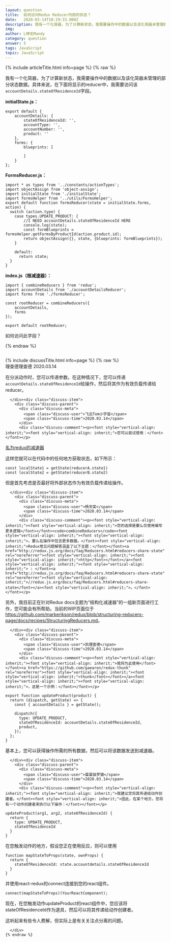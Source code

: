 ```yaml
---
layout: question
title:  如何访问Redux Reducer内部的状态？
date:   2020-03-14T10:19:33.000Z
description: 我有一个化简器，为了计算新状态，我需要操作中的数据以及该化简器未管理的部分状态数据。具体来说，在下面将显示的reducer中，我需要访问该accountD...
img: 
author: L神无Mandy
category: question
answer: 5
tags: JavaScript
topic: JavaScript
---
```

<div class="article-root">
  <div class="article">
    {% include articleTitle.html info=page %}
    {% raw %}
    <div class="article-content"><p><font style="vertical-align: inherit;"><font style="vertical-align: inherit;">我有一个化简器，为了计算新状态，我需要操作中的数据以及该化简器未管理的部分状态数据。</font><font style="vertical-align: inherit;">具体来说，在下面将显示的reducer中，我需要访问该</font></font><code>accountDetails.stateOfResidenceId</code><font style="vertical-align: inherit;"><font style="vertical-align: inherit;">字段。</font></font></p>

<p><strong><font style="vertical-align: inherit;"><font style="vertical-align: inherit;">initialState.js：</font></font></strong></p>

<pre><code>export default {<font></font>
    accountDetails: {<font></font>
        stateOfResidenceId: '',<font></font>
        accountType: '',<font></font>
        accountNumber: '',<font></font>
        product: ''<font></font>
    },<font></font>
    forms: {<font></font>
        blueprints: [<font></font>
<font></font>
        ]<font></font>
    }<font></font>
};<font></font>
</code></pre>

<p><strong><font style="vertical-align: inherit;"><font style="vertical-align: inherit;">FormsReducer.js：</font></font></strong></p>

<pre><code>import * as types from '../constants/actionTypes';<font></font>
import objectAssign from 'object-assign';<font></font>
import initialState from './initialState';<font></font>
import formsHelper from '../utils/FormsHelper';<font></font>
export default function formsReducer(state = initialState.forms, action) {<font></font>
  switch (action.type) {<font></font>
    case types.UPDATE_PRODUCT: {<font></font>
        //I NEED accountDetails.stateOfResidenceId HERE<font></font>
        console.log(state);<font></font>
        const formBlueprints = formsHelper.getFormsByProductId(action.product.id);<font></font>
        return objectAssign({}, state, {blueprints: formBlueprints});<font></font>
    }<font></font>
<font></font>
    default:<font></font>
      return state;<font></font>
  }<font></font>
}<font></font>
</code></pre>

<p><strong><font style="vertical-align: inherit;"><font style="vertical-align: inherit;">index.js（根减速器）：</font></font></strong></p>

<pre><code>import { combineReducers } from 'redux';<font></font>
import accountDetails from './accountDetailsReducer';<font></font>
import forms from './formsReducer';<font></font>
<font></font>
const rootReducer = combineReducers({<font></font>
    accountDetails,<font></font>
    forms<font></font>
});<font></font>
<font></font>
export default rootReducer;<font></font>
</code></pre>

<p><font style="vertical-align: inherit;"><font style="vertical-align: inherit;">如何访问此字段？</font></font></p></div>
    {% endraw %}
  </div>
  <p style="height: 0;width:0;overflow: hidden;"> 第1607篇《如何访问Redux Reducer内部的状态？》来自Winter(https://github.com/aiyld/aiyld.github.io)的站点</p>
  <div class="discuss-wrapper">
    {% include discussTitle.html info=page %}
    {% raw %}
    <div class="discuss-item">
        <div class="discuss-parent">
          <div class="discuss-meta">
            <span class="discuss-user">理查德理查德</span>
            <span class="discuss-time">2020.03.14</span>
          </div>
          <div class="discuss-comment"><p><font style="vertical-align: inherit;"><font style="vertical-align: inherit;">在分派动作时，您可以传递参数。</font><font style="vertical-align: inherit;">在这种情况下，您可以传递</font></font><code>accountDetails.stateOfResidenceId</code><font style="vertical-align: inherit;"><font style="vertical-align: inherit;">给操作，然后将其作为有效负载传递给reducer。</font></font></p></div>
        </div>
        
      </div><div class="discuss-item">
        <div class="discuss-parent">
          <div class="discuss-meta">
            <span class="discuss-user">飞云Tom小宇宙</span>
            <span class="discuss-time">2020.03.14</span>
          </div>
          <div class="discuss-comment"><p><font style="vertical-align: inherit;"><font style="vertical-align: inherit;">您可以尝试使用：</font></font></p>

<p><a href="https://github.com/mileschristian/redux-named-reducers" rel="nofollow noreferrer"><font style="vertical-align: inherit;"><font style="vertical-align: inherit;">名为redux的减速器</font></font></a></p>

<p><font style="vertical-align: inherit;"><font style="vertical-align: inherit;">这样您就可以在代码中的任何地方获取状态，如下所示：</font></font></p>

<pre><code>const localState1 = getState(reducerA.state1)<font></font>
const localState2 = getState(reducerB.state2)<font></font>
</code></pre>

<p><font style="vertical-align: inherit;"><font style="vertical-align: inherit;">但是首先考虑是否最好将外部状态作为有效负载传递给操作。   </font></font></p></div>
        </div>
        
      </div><div class="discuss-item">
        <div class="discuss-parent">
          <div class="discuss-meta">
            <span class="discuss-user">杨天栾</span>
            <span class="discuss-time">2020.03.14</span>
          </div>
          <div class="discuss-comment"><p><font style="vertical-align: inherit;"><font style="vertical-align: inherit;">您的选择是要么仅使用编写更多逻辑</font></font><code>combineReducers</code><font style="vertical-align: inherit;"><font style="vertical-align: inherit;">，要么在操作中包含更多数据。</font><font style="vertical-align: inherit;">Redux常见问题解答涵盖了以下主题：</font></font><a href="http://redux.js.org/docs/faq/Reducers.html#reducers-share-state" rel="noreferrer"><font style="vertical-align: inherit;"><font style="vertical-align: inherit;">http</font></font></a><font style="vertical-align: inherit;"><font style="vertical-align: inherit;"> : </font><a href="http://redux.js.org/docs/faq/Reducers.html#reducers-share-state" rel="noreferrer"><font style="vertical-align: inherit;">//redux.js.org/docs/faq/Reducers.html#reducers-share-state</font></a><font style="vertical-align: inherit;">。</font></font></p>

<p><font style="vertical-align: inherit;"><font style="vertical-align: inherit;">另外，我目前正在针对Redux docs主题为“结构化减速器”的一组新页面进行工作，您可能会有所帮助。</font><font style="vertical-align: inherit;">当前的WIP页面位于</font></font><a href="https://github.com/markerikson/redux/blob/structuring-reducers-page/docs/recipes/StructuringReducers.md" rel="noreferrer"><font style="vertical-align: inherit;"><font style="vertical-align: inherit;">https://github.com/markerikson/redux/blob/structuring-reducers-page/docs/recipes/StructuringReducers.md</font></font></a><font style="vertical-align: inherit;"><font style="vertical-align: inherit;">。</font></font></p></div>
        </div>
        
      </div><div class="discuss-item">
        <div class="discuss-parent">
          <div class="discuss-meta">
            <span class="discuss-user">凯理查德</span>
            <span class="discuss-time">2020.03.14</span>
          </div>
          <div class="discuss-comment"><p><font style="vertical-align: inherit;"><font style="vertical-align: inherit;">我将为此使用</font></font><a href="https://github.com/gaearon/redux-thunk" rel="noreferrer"><font style="vertical-align: inherit;"><font style="vertical-align: inherit;">thunk</font></font></a><font style="vertical-align: inherit;"><font style="vertical-align: inherit;">，这是一个示例：</font></font></p>

<pre><code>export function updateProduct(product) {<font></font>
  return (dispatch, getState) =&gt; {<font></font>
    const { accountDetails } = getState();<font></font>
<font></font>
    dispatch({<font></font>
      type: UPDATE_PRODUCT,<font></font>
      stateOfResidenceId: accountDetails.stateOfResidenceId,<font></font>
      product,<font></font>
    });<font></font>
  };<font></font>
}<font></font>
</code></pre>

<p><font style="vertical-align: inherit;"><font style="vertical-align: inherit;">基本上，您可以获得操作所需的所有数据，然后可以将该数据发送到减速器。</font></font></p></div>
        </div>
        
      </div><div class="discuss-item">
        <div class="discuss-parent">
          <div class="discuss-meta">
            <span class="discuss-user">蛋蛋伽罗猿</span>
            <span class="discuss-time">2020.03.14</span>
          </div>
          <div class="discuss-comment"><p><font style="vertical-align: inherit;"><font style="vertical-align: inherit;">我建议您将其传递给动作创建者。</font><font style="vertical-align: inherit;">因此，在某个地方，您将有一个动作创建者来执行以下操作：</font></font></p>

<pre><code>updateProduct(arg1, arg2, stateOfResidenceId) {<font></font>
  return {<font></font>
    type: UPDATE_PRODUCT,<font></font>
    stateOfResidenceId<font></font>
  }<font></font>
}<font></font>
</code></pre>

<p><font style="vertical-align: inherit;"><font style="vertical-align: inherit;">在您触发动作的地方，假设您正在使用反应，则可以使用 </font></font></p>

<pre><code>function mapStateToProps(state, ownProps) {<font></font>
  return {<font></font>
    stateOfResidenceId: state.accountdetails.stateOfResidenceId<font></font>
  }  <font></font>
}<font></font>
</code></pre>

<p><font style="vertical-align: inherit;"><font style="vertical-align: inherit;">并使用react-redux的connect连接到您的react组件。 </font></font></p>

<pre><code>connect(mapStateToProps)(YourReactComponent);
</code></pre>

<p><font style="vertical-align: inherit;"><font style="vertical-align: inherit;">现在，在您触发动作updateProduct的react组件中，您应该将stateOfResidenceId作为道具，然后可以将其传递给动作创建者。 </font></font></p>

<p><font style="vertical-align: inherit;"><font style="vertical-align: inherit;">这听起来有些令人费解，但实际上是有关关注点分离的问题。 </font></font></p></div>
        </div>
        
      </div>
    {% endraw %}
  </div>
<div>

